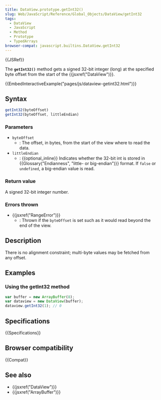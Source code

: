 ```yaml
---
title: DataView.prototype.getInt32()
slug: Web/JavaScript/Reference/Global_Objects/DataView/getInt32
tags:
  - DataView
  - JavaScript
  - Method
  - Prototype
  - TypedArrays
browser-compat: javascript.builtins.DataView.getInt32
---
```

{{JSRef}}

The **`getInt32()`** method gets a signed 32-bit integer (long) at the specified
byte offset from the start of the {{jsxref("DataView")}}.

{{EmbedInteractiveExample("pages/js/dataview-getint32.html")}}

## Syntax

```js
getInt32(byteOffset)
getInt32(byteOffset, littleEndian)
```

### Parameters

- `byteOffset`
  - : The offset, in bytes, from the start of the view where to read the data.
- `littleEndian`
  - : {{optional_inline}} Indicates whether the 32-bit int is stored in
    {{Glossary("Endianness", "little- or big-endian")}} format.
    If `false` or `undefined`, a big-endian value is read.

### Return value

A signed 32-bit integer number.

### Errors thrown

- {{jsxref("RangeError")}}
  - : Thrown if the `byteOffset` is set such as it would read beyond the end of
    the view.

## Description

There is no alignment constraint; multi-byte values may be fetched from any
offset.

## Examples

### Using the getInt32 method

```js
var buffer = new ArrayBuffer(8);
var dataview = new DataView(buffer);
dataview.getInt32(1); // 0
```

## Specifications

{{Specifications}}

## Browser compatibility

{{Compat}}

## See also

- {{jsxref("DataView")}}
- {{jsxref("ArrayBuffer")}}
